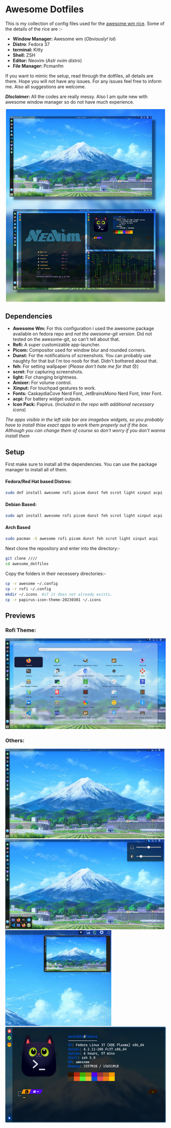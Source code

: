 # Awesome Dotfiles
This is my collection of config files used for the <a href="https://www.reddit.com/r/unixporn/comments/12yk2zl/awesome_finally_i_have_learnt_to_customize/?utm_source=share&utm_medium=web3x&utm_name=web3xcss&utm_term=1&utm_content=share_button">awesome wm rice</a>. Some of the details of the rice are :-

- <b>Window Manager: </b> Awesome wm (<i>Obviously! lol</i>)
- <b>Distro</b>: Fedora 37
- <b>terminal: </b> Kitty
- <b>Shell: </b> ZSH
- <b>Editor: </b> Neovim (<i>Astr nvim distro</i>)
- <b>File Manager: </b> Pcmanfm

If you want to mimic the setup, read through the dotfiles, all details are there. Hope you will not have any issues. For any issues feel free to inform me. Also all suggestions are welcome.

<b><i>DIsclaimer: </i></b> All the codes are really messy. Also I am quite new with awesome window manager so do not have much experience. 

<div style="text-align:center"><img src=screenshots/preview.jpg style="width:500px;"></div>

## Dependencies

- **Awesome Wm:** For this configuration i used the awesome package available on fedora repo and *not the awesome-git version*. Did not tested on the awesome-git, so can't tell about that.
- **Rofi:** A super customizable app-launcher.
- **Picom:** Compositor used for window blur and rounded corners.
- **Dunst:** For the notifications of screenshots. You can probably use naughty for that but I'm too noob for that. Didn't bothered about that.
- **feh:** For setting wallpaper (*Please don't hate me for that* :disappointed:)
- **scrot:** For capturing screenshots.
- **light:** For changing brightness.
- **Amixer:** For volume control.
- **Xinput:** For touchpad gestures to work.
- **Fonts:** CaskaydiaCove Nerd Font, JetBrainsMono Nerd Font, Inter Font.
- **acpi:** For battery widget outputs.
- **Icon Pack:** Papirus. (*Included in the repo with additional necessary icons*)

*The apps visible in the left side bar are imagebox widgets, so you probably have to install thise exact apps to work them properly out if the box. Although you can change them of course so don't worry if you don't wanna install them*

## Setup
First make sure to install all the dependencies. You can use the package manager to install all of them.
#### Fedora/Red Hat based Distros:
```bash
sudo dnf install awesome rofi picom dunst feh scrot light xinput acpi
```
#### Debian Based:
```bash
sudo apt install awesome rofi picom dunst feh scrot light xinput acpi
```
#### Arch Based
```bash
sudo pacman -S awesome rofi picom dunst feh scrot light xinput acpi
```
Next clone the repository and enter into the directory:-
```bash
git clone ////
cd awesome_dotfiles
```
Copy the folders in their necessery directories:-
```bash
cp -r awesome ~/.config
cp -r rofi ~/.config
mkdir ~/.icons  #if it does not already exists.
cp -r papirus-icon-theme-20230301 ~/.icons
```

## Previews
### Rofi Theme:
<img src="screenshots/rofi.png">

### Others:
<img src="screenshots/file1_20230425_185954.png" style="width:500px"> 
<img src="screenshots/file1_20230425_232915.png" style="width:500px">
<img src="screenshots/screenshot.jpg" style="height:300px">
<img src="screenshots/Screenshot_20230425_234135.png" style="height:300px">

